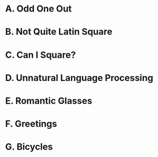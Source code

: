 # A. Odd One Out
# B. Not Quite Latin Square
# C. Can I Square?
# D. Unnatural Language Processing
# E. Romantic Glasses
# F. Greetings
# G. Bicycles

